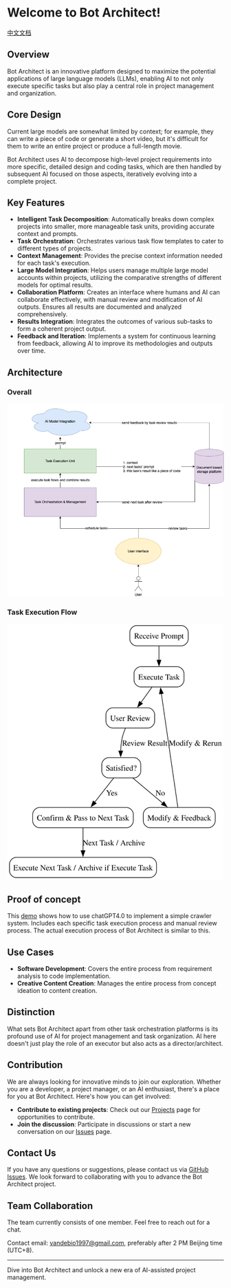 # Welcome to Bot Architect!
[中文文档](https://github.com/BotArchitect/.github/blob/main/profile/README_zh.md)

## Overview
Bot Architect is an innovative platform designed to maximize the potential applications of large language models (LLMs), enabling AI to not only execute specific tasks but also play a central role in project management and organization.

## Core Design
Current large models are somewhat limited by context; for example, they can write a piece of code or generate a short video, but it's difficult for them to write an entire project or produce a full-length movie.

Bot Architect uses AI to decompose high-level project requirements into more specific, detailed design and coding tasks, which are then handled by subsequent AI focused on those aspects, iteratively evolving into a complete project.

## Key Features
- **Intelligent Task Decomposition**: Automatically breaks down complex projects into smaller, more manageable task units, providing accurate context and prompts.
- **Task Orchestration**: Orchestrates various task flow templates to cater to different types of projects.
- **Context Management**: Provides the precise context information needed for each task's execution.
- **Large Model Integration**: Helps users manage multiple large model accounts within projects, utilizing the comparative strengths of different models for optimal results.
- **Collaboration Platform**: Creates an interface where humans and AI can collaborate effectively, with manual review and modification of AI outputs. Ensures all results are documented and analyzed comprehensively.
- **Results Integration**: Integrates the outcomes of various sub-tasks to form a coherent project output.
- **Feedback and Iteration**: Implements a system for continuous learning from feedback, allowing AI to improve its methodologies and outputs over time.

## Architecture
### Overall
![Overall Architecture](https://github.com/BotArchitect/.github/blob/main/design/OverallArchitecture.png "Overall Architecture")
### Task Execution Flow
![Task Execution Flow](https://github.com/BotArchitect/.github/blob/main/design/task_execution_flow_diagram.svg.svg "Task Execution Flow")

## Proof of concept
This [demo](https://github.com/BotArchitect/GPT4Demo) shows how to use chatGPT4.0 to implement a simple crawler system. Includes each specific task execution process and manual review process. The actual execution process of Bot Architect is similar to this.

## Use Cases
- **Software Development**: Covers the entire process from requirement analysis to code implementation.
- **Creative Content Creation**: Manages the entire process from concept ideation to content creation.


## Distinction
What sets Bot Architect apart from other task orchestration platforms is its profound use of AI for project management and task organization. AI here doesn't just play the role of an executor but also acts as a director/architect.

## Contribution
We are always looking for innovative minds to join our exploration. Whether you are a developer, a project manager, or an AI enthusiast, there's a place for you at Bot Architect. Here's how you can get involved:
- **Contribute to existing projects**: Check out our [Projects](https://github.com/BotArchitect) page for opportunities to contribute.
- **Join the discussion**: Participate in discussions or start a new conversation on our [Issues](https://github.com/BotArchitect/issues) page.

## Contact Us
If you have any questions or suggestions, please contact us via [GitHub Issues](https://github.com/BotArchitect/issues). We look forward to collaborating with you to advance the Bot Architect project.

## Team Collaboration
The team currently consists of one member. Feel free to reach out for a chat.

Contact email: vandebio1997@gmail.com, preferably after 2 PM Beijing time (UTC+8).

---

Dive into Bot Architect and unlock a new era of AI-assisted project management.
